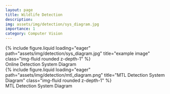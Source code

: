 ```yaml
---
layout: page
title: Wildlife Detection
description:
img: assets/img/detection/sys_diagram.jpg
importance: 1
category: Computer Vision
---
```


<div class="row justify-content-center">
    <div class="col-sm-6 mt-3 mt-md-0">
        {% include figure.liquid loading="eager" path="assets/img/detection/sys_diagram.jpg" title="example image" class="img-fluid rounded z-depth-1" %}
    </div>
</div>
<div class="caption">
    Online Detection System Diagram
</div>
<div class="row justify-content-center">
    <div class="col-sm-8 mt-3 mt-md-0">
        {% include figure.liquid loading="eager" path="assets/img/detection/mtl_diagram.png" title="MTL Detection System Diagram" class="img-fluid rounded z-depth-1" %}
    </div>
</div>
<div class="caption">
    MTL Detection System Diagram
</div>

